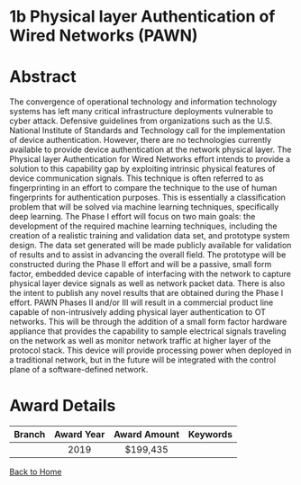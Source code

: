 
1b Physical layer Authentication of Wired Networks (PAWN)
=========================================================

# Abstract


The convergence of operational technology and information technology systems has left many critical infrastructure deployments vulnerable to cyber attack. Defensive guidelines from organizations such as the U.S. National Institute of Standards and Technology call for the implementation of device authentication. However, there are no technologies currently available to provide device authentication at the network physical layer. The Physical layer Authentication for Wired Networks effort intends to provide a solution to this capability gap by exploiting intrinsic physical features of device communication signals. This technique is often referred to as fingerprinting in an effort to compare the technique to the use of human fingerprints for authentication purposes. This is essentially a classification problem that will be solved via machine learning techniques, specifically deep learning. The Phase I effort will focus on two main goals: the development of the required machine learning techniques, including the creation of a realistic training and validation data set, and prototype system design. The data set generated will be made publicly available for validation of results and to assist in advancing the overall field. The prototype will be constructed during the Phase II effort and will be a passive, small form factor, embedded device capable of interfacing with the network to capture physical layer device signals as well as network packet data. There is also the intent to publish any novel results that are obtained during the Phase I effort. PAWN Phases II and/or III will result in a commercial product line capable of non-intrusively adding physical layer authentication to OT networks. This will be through the addition of a small form factor hardware appliance that provides the capability to sample electrical signals traveling on the network as well as monitor network traffic at higher layer of the protocol stack. This device will provide processing power when deployed in a traditional network, but in the future will be integrated with the control plane of a software-defined network.  

# Award Details

|Branch|Award Year|Award Amount|Keywords|
| :---: | :---: | :---: | :---: |
||2019|$199,435||
  
  


[Back to Home](https://github.com/chrischow/dod_sbir_awards/Reports/CC/#781)